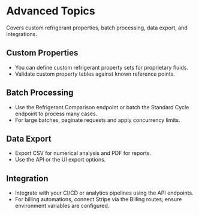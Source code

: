 # Advanced Topics

Covers custom refrigerant properties, batch processing, data export, and integrations.

## Custom Properties
- You can define custom refrigerant property sets for proprietary fluids.
- Validate custom property tables against known reference points.

## Batch Processing
- Use the Refrigerant Comparison endpoint or batch the Standard Cycle endpoint to process many cases.
- For large batches, paginate requests and apply concurrency limits.

## Data Export
- Export CSV for numerical analysis and PDF for reports.
- Use the API or the UI export options.

## Integration
- Integrate with your CI/CD or analytics pipelines using the API endpoints.
- For billing automations, connect Stripe via the Billing routes; ensure environment variables are configured.
